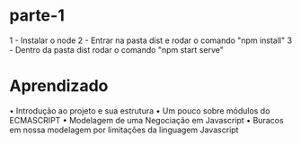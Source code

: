 # parte-1

1 - Instalar o node
2 - Entrar na pasta dist e rodar o comando "npm install"
3 - Dentro da pasta dist rodar o comando "npm start serve"

# Aprendizado

• Introdução ao projeto e sua estrutura
• Um pouco sobre módulos do ECMASCRIPT
• Modelagem de uma Negociação em Javascript
• Buracos em nossa modelagem por limitações da linguagem Javascript